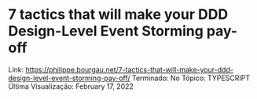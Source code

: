 # 7 tactics that will make your DDD Design-Level Event Storming pay-off

Link: https://philippe.bourgau.net/7-tactics-that-will-make-your-ddd-design-level-event-storming-pay-off/
Terminado: No
Tópico: TYPESCRIPT
Última Visualização: February 17, 2022
